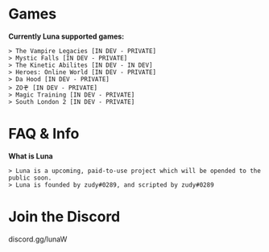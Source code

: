 # Games

**Currently Luna supported games:**

    > The Vampire Legacies [IN DEV - PRIVATE]
    > Mystic Falls [IN DEV - PRIVATE]
    > The Kinetic Abilites [IN DEV - IN DEV]
    > Heroes: Online World [IN DEV - PRIVATE]
    > Da Hood [IN DEV - PRIVATE]
    > ZOぞ [IN DEV - PRIVATE]
    > Magic Training [IN DEV - PRIVATE]
    > South London 2 [IN DEV - PRIVATE]
    
# FAQ & Info

**What is Luna**

    > Luna is a upcoming, paid-to-use project which will be opended to the public soon.
    > Luna is founded by zudy#0289, and scripted by zudy#0289
    
# Join the Discord

discord.gg/lunaW

